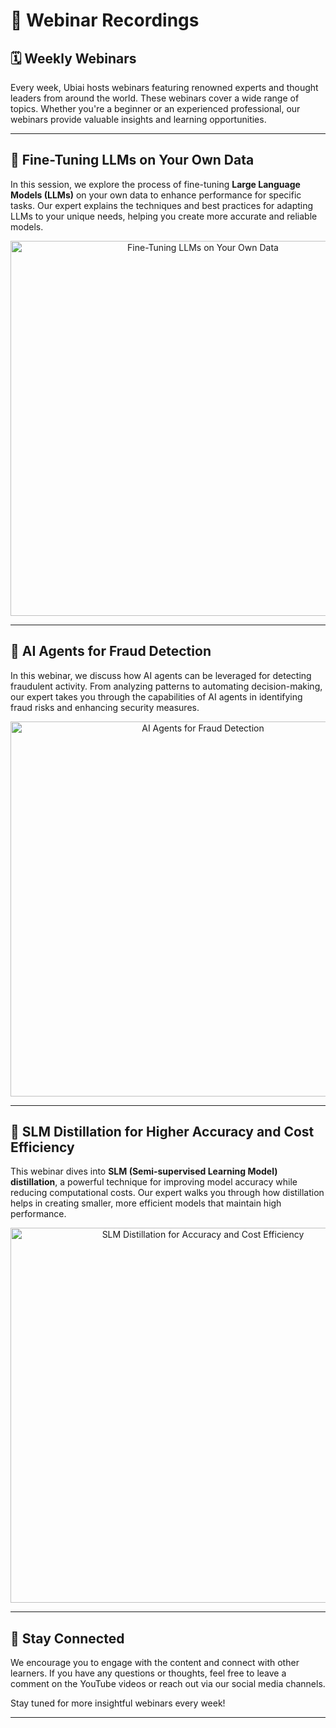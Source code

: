 # 🎥 Webinar Recordings

## 🗓️ Weekly Webinars

Every week, Ubiai hosts webinars featuring renowned experts and thought leaders from around the world. These webinars cover a wide range of topics. Whether you're a beginner or an experienced professional, our webinars provide valuable insights and learning opportunities.

---

## 📌 **Fine-Tuning LLMs on Your Own Data**  
In this session, we explore the process of fine-tuning **Large Language Models (LLMs)** on your own data to enhance performance for specific tasks. Our expert explains the techniques and best practices for adapting LLMs to your unique needs, helping you create more accurate and reliable models.

<div align="center">  
  <a href="https://www.youtube.com/watch?v=z7XKib0cbW0&t=1s">  
    <img src="https://img.youtube.com/vi/z7XKib0cbW0/0.jpg" alt="Fine-Tuning LLMs on Your Own Data" width="600">  
  </a>  
</div>

---

## 📌 **AI Agents for Fraud Detection**  
In this webinar, we discuss how AI agents can be leveraged for detecting fraudulent activity. From analyzing patterns to automating decision-making, our expert takes you through the capabilities of AI agents in identifying fraud risks and enhancing security measures.

<div align="center">  
  <a href="https://www.youtube.com/watch?v=DdK79jkdKf0">  
    <img src="https://img.youtube.com/vi/DdK79jkdKf0/0.jpg" alt="AI Agents for Fraud Detection" width="600">  
  </a>  
</div>

---

## 📌 **SLM Distillation for Higher Accuracy and Cost Efficiency**  
This webinar dives into **SLM (Semi-supervised Learning Model) distillation**, a powerful technique for improving model accuracy while reducing computational costs. Our expert walks you through how distillation helps in creating smaller, more efficient models that maintain high performance.

<div align="center">  
  <a href="https://www.youtube.com/watch?v=qq-Gam0kRNo">  
    <img src="https://img.youtube.com/vi/qq-Gam0kRNo/0.jpg" alt="SLM Distillation for Accuracy and Cost Efficiency" width="600">  
  </a>  
</div>

---

## 💬 Stay Connected

We encourage you to engage with the content and connect with other learners. If you have any questions or thoughts, feel free to leave a comment on the YouTube videos or reach out via our social media channels.

Stay tuned for more insightful webinars every week!

---
